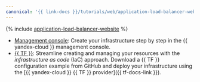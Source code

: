 ```yaml
---
canonical: '{{ link-docs }}/tutorials/web/application-load-balancer-website'
---
```


{% include [application-load-balancer-website](../../../_tutorials/infrastructure/application-load-balancer-website.md) %}

* [Management console](console.md): Create your infrastructure step by step in the {{ yandex-cloud }} management console.
* [{{ TF }}](terraform.md): Streamline creating and managing your resources with the _infrastructure as code_ (IaC) approach. Download a {{ TF }} configuration example from GitHub and deploy your infrastructure using the [{{ yandex-cloud }} {{ TF }} provider]({{ tf-docs-link }}).